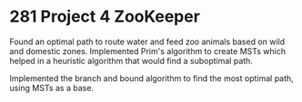 # 281 Project 4 ZooKeeper

Found an optimal path to route water and feed zoo animals based on wild and domestic zones. 
Implemented Prim's algorithm to create MSTs which helped in a heuristic algorithm that would find a suboptimal path.

Implemented the branch and bound algorithm to find the most optimal path, using MSTs as a base.
